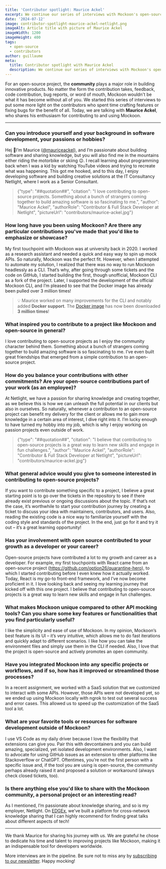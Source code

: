 ```yaml
---
title: 'Contributor spotlight: Maurice Ackel'
excerpt: We continue our series of interviews with Mockoon's open-source contributors with Maurice Ackel, Full Stack Developer at Netlight.
date: '2024-07-12'
image: contributor-spotlight-maurice-ackel-netlight.png
imageAlt: Article title with picture of Maurice Ackel
imageWidth: 1200
imageHeight: 400
tags:
  - open-source
  - contributors
author: guillaume
meta:
  title: Contributor spotlight with Maurice Ackel
  description: We continue our series of interviews with Mockoon's open-source contributors. Today, we are talking with Maurice Ackel, Full Stack Developer at Netlight.
---
```


For an open-source project, the **community** plays a major role in building innovative products. No matter the form the contribution takes, feedback, code contribution, bug reports, or word of mouth, Mockoon wouldn't be what it has become without all of you.
We started this series of interviews to put some more light on the contributors who spent time crafting features or fixing bugs for the benefit of all.
Today, we are talking with **Maurice Ackel**, who shares his enthusiasm for contributing to and using Mockoon.

---

### Can you introduce yourself and your background in software development, your passions or hobbies?

Hej 👋I’m Maurice ([@mauriceackel](https://github.com/mauriceackel)), and I’m passionate about building software and sharing knowledge, but you will also find me in the mountains either riding the motorbike or skiing 😉. I recall learning about programming back when I was a kid by watching YouTube videos and trying to recreate what was happening. This got me hooked, and to this day, I enjoy developing software and building creative solutions at the IT Consultancy Netlight, where I work as a Senior Consultant.

> {"type": "##quotation##", "citation": "I love contributing to open-source projects. Something about a bunch of strangers coming together to build amazing software is so fascinating to me.", "author": "Maurice Ackel", "authorRole": "Contributor & Full Stack Developer at Netlight", "pictureUrl": "contributors/maurice-ackel.jpg"}

### How long have you been using Mockoon? Are there any particular contributions you've made that you'd like to emphasize or showcase?

My first touchpoint with Mockoon was at university back in 2020. I worked as a research assistant and needed a quick and easy way to spin up mock APIs. So naturally, Mockoon was the perfect fit. However, when I attempted to automate my solution, I realized that there was no way to run Mockoon headlessly as a CLI. That’s why, after going through some tickets and the code on GitHub, I started building the first, though unofficial, Mockoon CLI as a fork of the project. Later, I supported the development of the official Mockoon CLI, and I’m pleased to see that the Docker image has already been pulled over 3 million times!

> 💡 Maurice worked on many improvements for the CLI and notably added **Docker support**. The [Docker image](https://hub.docker.com/r/mockoon/cli) has now been downloaded **3 million times**!

### What inspired you to contribute to a project like Mockoon and open-source in general?

I love contributing to open-source projects as I enjoy the community character behind them. Something about a bunch of strangers coming together to build amazing software is so fascinating to me. I’ve even built great friendships that emerged from a simple contribution to an open-source project.

### How do you balance your contributions with other commitments? Are your open-source contributions part of your work (as an employee)?

At Netlight, we have a passion for sharing knowledge and creating together, as we believe this is how we can unleash the full potential in our clients but also in ourselves. So naturally, whenever a contribution to an open-source project can benefit my delivery for the client or allows me to gain more knowledge in a certain area of interest, I dive right into it. I’m lucky enough to have turned my hobby into my job, which is why I enjoy working on passion projects even outside of work.

> {"type": "##quotation##", "citation": "I believe that contributing to open-source projects is a great way to learn new skills and engage in fun challenges.", "author": "Maurice Ackel", "authorRole": "Contributor & Full Stack Developer at Netlight", "pictureUrl": "contributors/maurice-ackel.jpg"}

### What general advice would you give to someone interested in contributing to open-source projects?

If you want to contribute something specific to a project, I believe a great starting point is to go over the tickets in the repository to see if there already exist previous or ongoing discussions about the topic. If that’s not the case, it’s worthwhile to start your contribution journey by creating a ticket to discuss your idea with maintainers, contributors, and users. Also, reading the existing code is a nice way to familiarize yourself with the coding style and standards of the project.
In the end, just go for it and try it out – it’s a great learning opportunity!

### Has your involvement with open source contributed to your growth as a developer or your career?

Open-source projects have contributed a lot to my growth and career as a developer. For example, my first touchpoints with React came from an open-source project (https://github.com/option26/quarantine-hero), to which I started contributing before I even knew how it actually worked. Today, React is my go-to front-end framework, and I’ve now become proficient in it. I love looking back and seeing my learning journey that kicked off with this one project. I believe that contributing to open-source projects is a great way to learn new skills and engage in fun challenges.

### What makes Mockoon unique compared to other API mocking tools? Can you share some key features or functionalities that you find particularly useful?

I like the simplicity and ease of use of Mockoon. In my opinion, Mockoon’s best feature is its UI – it’s very intuitive, which allows me to do fast iterations and quickly adapt to different scenarios. I like how you can take the environment files and simply use them in the CLI if needed. Also, I love that the project is open-source and actively promotes an open community.

### Have you integrated Mockoon into any specific projects or workflows, and if so, how has it improved or streamlined those processes?

In a recent assignment, we worked with a SaaS solution that we customized to interact with some APIs. However, those APIs were not developed yet, so we ended up using Mockoon locally with ngrok to test out several success and error cases. This allowed us to speed up the customization of the SaaS tool a lot.

### What are your favorite tools or resources for software development outside of Mockoon?

I use VS Code as my daily driver because I love the flexibility that extensions can give you. Pair this with devcontainers and you can build amazing, specialized, yet isolated development environments.
Also, I want to advocate for using GitHub issues as an extension to other platforms like Stackoverflow or ChatGPT. Oftentimes, you’re not the first person with a specific issue and, if the tool you are using is open-source, the community perhaps already raised it and proposed a solution or workaround (always check closed tickets, too).

### Is there anything else you'd like to share with the Mockoon community, a personal project or an interesting read?

As I mentioned, I’m passionate about knowledge sharing, and so is my employer, Netlight. On [EDGEx](https://edgex.live), we’ve built a platform for cross-network knowledge sharing that I can highly recommend for finding great talks about different aspects of tech!

---

We thank Maurice for sharing his journey with us. We are grateful he chose to dedicate his time and talent to improving projects like Mockoon, making it an indispensable tool for developers worldwide.

More interviews are in the pipeline. Be sure not to miss any by [subscribing to our newsletter](/newsletter/). Happy mocking!
